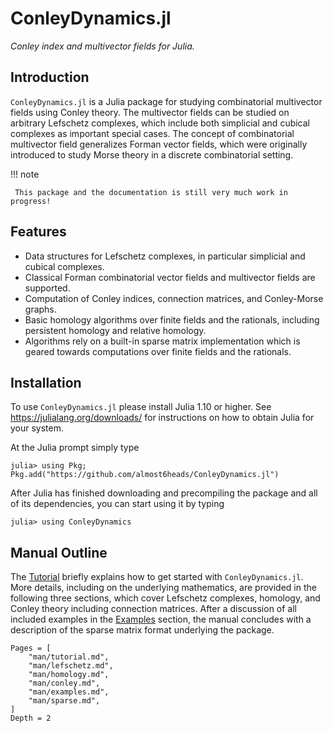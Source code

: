 # ConleyDynamics.jl

*Conley index and multivector fields for Julia.*

## Introduction

`ConleyDynamics.jl` is a Julia package for studying combinatorial multivector
fields using Conley theory. The multivector fields can be studied on arbitrary
Lefschetz complexes, which include both simplicial and cubical complexes
as important special cases. The concept of combinatorial multivector field
generalizes Forman vector fields, which were originally introduced to study
Morse theory in a discrete combinatorial setting.

!!! note

     This package and the documentation is still very much work in progress!

## Features

- Data structures for Lefschetz complexes, in particular simplicial and
  cubical complexes.
- Classical Forman combinatorial vector fields and multivector fields are
  supported.
- Computation of Conley indices, connection matrices, and Conley-Morse graphs.
- Basic homology algorithms over finite fields and the rationals, including
  persistent homology and relative homology.
- Algorithms rely on a built-in sparse matrix implementation which is geared
  towards computations over finite fields and the rationals.

## Installation

To use `ConleyDynamics.jl` please install Julia 1.10 or higher. See
<https://julialang.org/downloads/> for instructions on
how to obtain Julia for your system.

At the Julia prompt simply type

```
julia> using Pkg; Pkg.add("https://github.com/almost6heads/ConleyDynamics.jl")
```

After Julia has finished downloading and precompiling the package and
all of its dependencies, you can start using it by typing

```
julia> using ConleyDynamics
```

## Manual Outline

The [Tutorial](@ref) briefly explains how to get started with
`ConleyDynamics.jl`. More details, including on the underlying mathematics,
are provided in the following three sections, which cover Lefschetz complexes,
homology, and Conley theory including connection matrices. After a discussion
of all included examples in the [Examples](@ref) section, the manual concludes
with a description of the sparse matrix format underlying the package.

```@contents
Pages = [
    "man/tutorial.md",
    "man/lefschetz.md",
    "man/homology.md",
    "man/conley.md",
    "man/examples.md",
    "man/sparse.md",
]
Depth = 2
```


